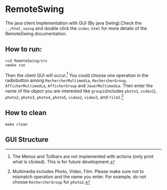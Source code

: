 # RemoteSwing
The java client implementation with GUI (By java Swing).Check the `../html_swing` and double click the `index.html` for more details of the RemoteSwing documentation.




## How to run:
```
>cd RemoteSwing/src
>make run
```
Then the client GUI will occur.[^1] You could choose one operation in the radiobutton among `RechercherMultimedia`, `RechercherGroup`, `AfficherMultimedia`, `AfficherGroup` and `JouerMultimedia`. Then enter the name of the object you are interested like `group1`(includes `photo1`, `video1`), `photo2`, `photo3`, `photo4`, `photo5`, `video2`, `video3`, and `film1`.[^2]

[^1]: The Menus and Tollbars are not implemented with actions (only print what is clicked). This is for future development.

[^2]: Multimedia includes Photo, Video, Film. Please make sure not to mismatch operation and the name you enter. For example, do not choose `RechercherGroup` for `photo2`.

## How to clean
```
make clean
```

## GUI Structure

